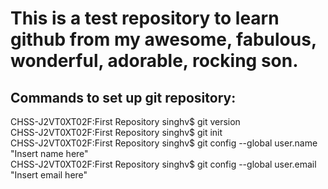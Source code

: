 # This is a test repository to learn github from my awesome, fabulous, wonderful, adorable, rocking son.

## Commands to set up git repository:
CHSS-J2VT0XT02F:First Repository singhv$ git version<br>
CHSS-J2VT0XT02F:First Repository singhv$ git init<br>
CHSS-J2VT0XT02F:First Repository singhv$ git config --global user.name "Insert name here"<br>
CHSS-J2VT0XT02F:First Repository singhv$ git config --global user.email "Insert email here"